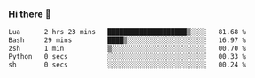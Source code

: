 ### Hi there 👋

<!--
**gustavkrist/gustavkrist** is a ✨ _special_ ✨ repository because its `README.md` (this file) appears on your GitHub profile.

Here are some ideas to get you started:

- 🔭 I’m currently working on ...
- 🌱 I’m currently learning ...
- 👯 I’m looking to collaborate on ...
- 🤔 I’m looking for help with ...
- 💬 Ask me about ...
- 📫 How to reach me: ...
- 😄 Pronouns: ...
- ⚡ Fun fact: ...
-->

<!--START_SECTION:waka-->

```txt
Lua      2 hrs 23 mins   ████████████████████▒░░░░   81.68 %
Bash     29 mins         ████▒░░░░░░░░░░░░░░░░░░░░   16.97 %
zsh      1 min           ▒░░░░░░░░░░░░░░░░░░░░░░░░   00.70 %
Python   0 secs          ░░░░░░░░░░░░░░░░░░░░░░░░░   00.33 %
sh       0 secs          ░░░░░░░░░░░░░░░░░░░░░░░░░   00.24 %
```

<!--END_SECTION:waka-->
